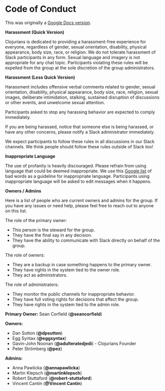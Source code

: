 # Code of Conduct
This was originally a [Google Docs version](https://goo.gl/VsJ8q8).
 
**Harassment (Quick Version)**
 
Clojurians is dedicated to providing a harassment-free experience for everyone, regardless of gender, sexual orientation, disability, physical appearance, body size, race, or religion. We do not tolerate harassment of Slack participants in any form. Sexual language and imagery is not appropriate for any chat topic. Participants violating these rules will be expelled from the group at the sole discretion of the group administrators.
 
 **Harassment (Less Quick Version)**
 
Harassment includes offensive verbal comments related to gender, sexual orientation, disability, physical appearance, body size, race, religion, sexual images, deliberate intimidation, stalking, sustained disruption of discussions or other events, and unwelcome sexual attention.
 
Participants asked to stop any harassing behavior are expected to comply immediately.
 
If you are being harassed, notice that someone else is being harassed, or have any other concerns, please notify a Slack administrator immediately.
 
We expect participants to follow these rules in all discussions in our Slack channels. We think people should follow these rules outside of Slack too!
 
 **Inappropriate Language**
 
The use of profanity is heavily discouraged. Please refrain from using language that could be deemed inappropriate. We use this [Google list](https://code.google.com/p/badwordslist/downloads/detail?name=badwords.txt) of bad words as a guideline for inappropriate language. Participants using inappropriate language will be asked to edit messages when it happens.
 
 **Owners / Admins**
 
Here is a list of people who are current owners and admins for the group. If you have any issues or need help, please feel free to reach out to anyone on this list.
 
The role of the primary owner:

- This person is the steward for the group.
- They have the final say in any decision.
- They have the ability to communicate with Slack directly on behalf of the group.

 
The role of owners:

- They are a backup in case something happens to the primary owner.
- They have rights in the system tied to the owner role.
- They act as administrators.

 
The role of administrators:

- They monitor the public channels for inappropriate behavior.
- They have full voting rights for decisions that affect the group.
- They have rights in the system tied to the admin role.

**Primary Owner:** Sean Corfield (**@seancorfield**)

**Owners:** 
- Dan Sutton (**@dpsutton**)
- Egg Syntax (**@eggsyntax**)
- Gavin-John Noonan (**@adulteratedjedi**) - Clojurians Founder
- Peter Strömberg (**@pez**)

**Admins:**

- Anna Pawlicka (**@annapawlicka**)
- Martin Klepsch (**@martinklepsch**)
- Robert Stuttaford (**@robert-stuttaford**)
- Vincent Cantin (**@Vincent Cantin**)
